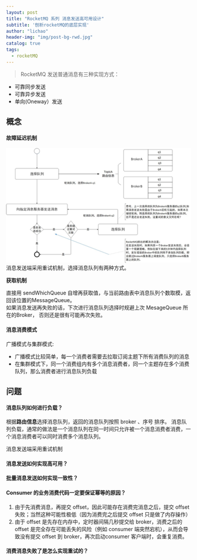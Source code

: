 ```yaml
---
layout: post
title: "RocketMQ 系列 消息发送高可用设计"
subtitle: '刨析rocketMQ的底层实现'
author: "lichao"
header-img: "img/post-bg-rwd.jpg"
catalog: true
tags:
  - rocketMQ
---
```


> RocketMQ 发送普通消息有三种实现方式：
* 可靠同步发送
* 可靠异步发送
* 单向(Oneway）发送

## 概念
#### 故障延迟机制
![消息消费](/img/rocketmq/图片1.png)
消息发送端采用重试机制，选择消息队列有两种方式。  

**获取机制**

直接用 sendWhichQueue 自增再获取值，与当前路由表中消息队列个数取模，返回该位置的MessageQueue。   
如果消息发送再失败的话，下次进行消息队列选择时规避上次 MesageQueue 所在的Broker， 否则还是很有可能再次失败。

#### 消息消费模式
广播模式与集群模式:
* 广播模式比较简单，每一个消费者需要去拉取订阅主题下所有消费队列的消息
* 在集群模式下，同一个消费组内有多个消息消费者，同一个主题存在多个消费队列，那么消费者进行消息队列负载

## 问题
#### 消息队列如何进行负载？
根据**路由信息**选择消息队列，返回的消息队列按照 broker 、序号 排序。
消息队列负载，通常的做法是一个消息队列在同一时间只允许被一个消息消费者消费，一个消息消费者可以同时消费多个消息队列。

消息发送端采用重试机制
#### 消息发送如何实现高可用？
#### 批量消息发送如何实现一致性？


#### Consumer 的业务消费代码一定要保证幂等的原因？
1. 由于先消费消息，再提交 offset，因此可能存在消费完消息之后，提交 offset 失败；当然这种可能性极低（因为消费完之后提交 offset 只是做了内存操作）
2. 由于 offset 是先存在内存中，定时器间隔几秒提交给 broker，消费之后的 offset 是完全存在可能丢失的风险（例如 consumer 端突然宕机），从而会导致没有提交 offset 到 broker，再次启动consumer 客户端时，会重复消费。

#### 消费消息失败了是怎么实现重试的？